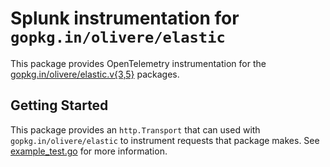 # Splunk instrumentation for `gopkg.in/olivere/elastic`

This package provides OpenTelemetry instrumentation for the
[gopkg.in/olivere/elastic.v{3,5}](https://gopkg.in/olivere/elastic.v5)
packages.

## Getting Started

This package provides an `http.Transport` that can used with
`gopkg.in/olivere/elastic` to instrument requests that package makes. See
[example_test.go](./example_test.go) for more information.
